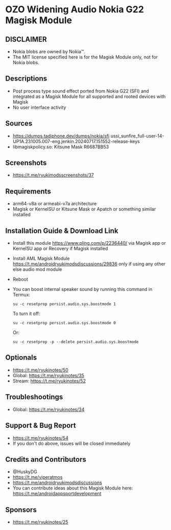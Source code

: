 # OZO Widening Audio Nokia G22 Magisk Module

## DISCLAIMER
- Nokia blobs are owned by Nokia™.
- The MIT license specified here is for the Magisk Module only, not for Nokia blobs.

## Descriptions
- Post process type sound effect ported from Nokia G22 (SFI) and integrated as a Magisk Module for all supported and rooted devices with Magisk
- No user interface activity

## Sources
- https://dumps.tadiphone.dev/dumps/nokia/sfi ussi_sunfire_full-user-14-UP1A.231005.007-eng.jenkin.20240717.151552-release-keys
- libmagiskpolicy.so: Kitsune Mask R6687BB53

## Screenshots
- https://t.me/ryukimodsscreenshots/37

## Requirements
- arm64-v8a or armeabi-v7a architecture
- Magisk or KernelSU or Kitsune Mask or Apatch or something similar installed

## Installation Guide & Download Link
- Install this module https://www.pling.com/p/2236440/ via Magisk app or KernelSU app or Recovery if Magisk installed
- Install AML Magisk Module https://t.me/androidryukimodsdiscussions/29836 only if using any other else audio mod module
- Reboot
- You can boost internal speaker sound by running this command in Termux:

  `su -c resetprop persist.audio.sys.boostmode 1`

  To turn it off:

  `su -c resetprop persist.audio.sys.boostmode 0`

  Or:
  
  `su -c resetprop -p --delete persist.audio.sys.boostmode`


## Optionals
- https://t.me/ryukinotes/50
- Global: https://t.me/ryukinotes/35
- Stream: https://t.me/ryukinotes/52

## Troubleshootings
- Global: https://t.me/ryukinotes/34

## Support & Bug Report
- https://t.me/ryukinotes/54
- If you don't do above, issues will be closed immediately

## Credits and Contributors
- @HuskyDG
- https://t.me/viperatmos
- https://t.me/androidryukimodsdiscussions
- You can contribute ideas about this Magisk Module here: https://t.me/androidappsportdevelopment

## Sponsors
- https://t.me/ryukinotes/25


